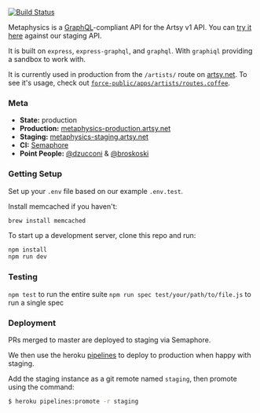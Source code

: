 [![Build Status](https://semaphoreci.com/api/v1/projects/accc4cab-8844-44d3-ba87-e2e73335592a/587408/badge.svg)](https://semaphoreci.com/artsy-it/metaphysics)

Metaphysics is a [GraphQL](http://graphql.org)-compliant API for the Artsy v1 API. You can [try it here](https://metaphysics-staging.artsy.net/) against our staging API.

It is built on `express`, `express-graphql`, and `graphql`. With `graphiql` providing a sandbox to work with.

It is currently used in production from the `/artists/` route on [artsy.net](https://artsy.net/artists). To see it's usage, check out  [`force-public/apps/artists/routes.coffee`](https://github.com/artsy/force-public/blob/f60e582dd115bc794964e3db8e26a870c54e1bfd/apps/artists/routes.coffee#L6-L53).

### Meta

* __State:__ production
* __Production:__ [metaphysics-production.artsy.net](https://metaphysics-production.artsy.net/)
* __Staging:__ [metaphysics-staging.artsy.net](https://metaphysics-staging.artsy.net/)
* __CI:__ [Semaphore](https://semaphoreapp.com/artsy-it/metaphysics/)
* __Point People:__ [@dzucconi](https://github.com/dzucconi) & [@broskoski](https://github.com/broskoski)

### Getting Setup

Set up your `.env` file based on our example `.env.test`.

Install memcached if you haven't:
```
brew install memcached
```

To start up a development server, clone this repo and run:

``` sh
npm install
npm run dev
```

### Testing

`npm test` to run the entire suite
`npm run spec test/your/path/to/file.js` to run a single spec

### Deployment

PRs merged to master are deployed to staging via Semaphore.

We then use the heroku [pipelines](https://blog.heroku.com/archives/2013/7/10/heroku-pipelines-beta) to deploy to production when happy with staging.

Add the staging instance as a git remote named `staging`, then promote using the command:

``` sh
$ heroku pipelines:promote -r staging
```
